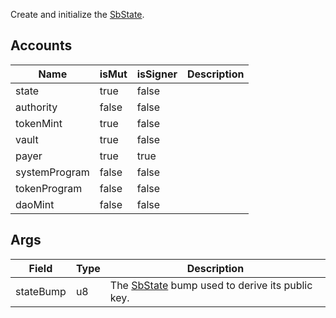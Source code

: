 Create and initialize the [SbState](/idl/accounts/SbState).

## Accounts

| Name          | isMut | isSigner | Description |
| ------------- | ----- | -------- | ----------- |
| state         | true  | false    |             |
| authority     | false | false    |             |
| tokenMint     | true  | false    |             |
| vault         | true  | false    |             |
| payer         | true  | true     |             |
| systemProgram | false | false    |             |
| tokenProgram  | false | false    |             |
| daoMint       | false | false    |             |

## Args

| Field     | Type | Description                                                              |
| --------- | ---- | ------------------------------------------------------------------------ |
| stateBump | u8   | The [SbState](/idl/accounts/SbState) bump used to derive its public key. |
